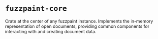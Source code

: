 # `fuzzpaint-core`
Crate at the center of any fuzzpaint instance. Implements the in-memory representation of open documents, providing common components for interacting with
and creating document data.
